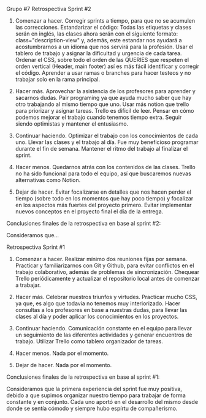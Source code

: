 Grupo #7
Retrospectiva Sprint #2
1. Comenzar a hacer.
	Corregir sprints a tiempo, para que no se acumulen las correcciones.
	Estandarizar el código: Todas las etiquetas y clases serán en inglés, las clases ahora serán con el siguiente formato: class="description-view" y, además, este estandar nos ayudará a acostumbrarnos a un idioma que nos servirá para la profesión.
	Usar el tablero de trabajo y asignar la dificultad y urgencia de cada tarea.
	Ordenar el CSS, sobre todo el orden de las QUERIES que respeten el orden vertical (Header, main footer) así es más fácil identificar y corregir el código.
	Aprender a usar ramas o branches para hacer testeos y no trabajar solo en la rama principal.

2. Hacer más. 
	Aprovechar la asistencia de los profesores para aprender y sacarnos dudas.
	Pair programing ya que ayuda mucho saber que hay otro trabajando al mismo tiempo que uno. 
	Usar más notion que trello para priorizar y asignar tareas. Trello es dificil de leer.
	Pensar en cómo podemos mejorar el trabajo cuando tenemos tiempo extra.
	Seguir siendo optimistas y mantener el entusiasmo.

3. Continuar haciendo.
	Optimizar el trabajo con los conocimientos de cada uno.
	Llevar las clases y el trabajo al día.
	Fue muy beneficioso programar durante el fin de semana.
	Mantener el ritmo del trabajo al finalizar el sprint.

4. Hacer menos.
	Quedarnos atrás con los contenidos de las clases.
	Trello no ha sido funcional para todo el equipo, así que buscaremos nuevas alternativas como Notion.

5. Dejar de hacer.
	Evitar focalizarse en detalles que nos hacen perder el tiempo (sobre todo en los momentos que hay poco tiempo) y focalizar en los aspectos más fuertes del proyecto primero.
	Evitar implementar nuevos conceptos en el proyecto final el día de la entrega.

Conclusiones finales de la retrospectiva en base al sprint #2:

Consideramos que...



Retrospectiva Sprint #1

1. Comenzar a hacer.
	Realizar mínimo dos reuniones fijas por semana.
	Practicar y familiarizarnos con Git y Github, para evitar conflictos en el trabajo colaborativo, además de problemas de sincronización.
	Chequear Trello periódicamente y actualizar el repositorio local antes de comenzar a trabajar.

2. Hacer más.
	Celebrar nuestros triunfos y virtudes. 
	Practicar mucho CSS, ya que, es algo que todavía no tenemos muy interiorizado.
	Hacer consultas a los profesores en base a nuestras dudas, para llevar las clases al día y poder aplicar los conocimientos en los proyectos.

3. Continuar haciendo.
	Comunicación constante en el equipo para llevar un seguimiento de las diferentes actividades y generar encuentros de trabajo.
	Utilizar Trello como tablero organizador de tareas.

4. Hacer menos.
	Nada por el momento.
5. Dejar de hacer.
	Nada por el momento.

Conclusiones finales de la retrospectiva en base al sprint #1:

Consideramos que la primera experiencia del sprint fue muy positiva, debido a que supimos organizar nuestro tiempo para trabajar de forma constante y en conjunto. Cada uno aportó en el desarrollo del mismo desde donde se sentía cómodo y siempre hubo espírtu de compañerismo.

